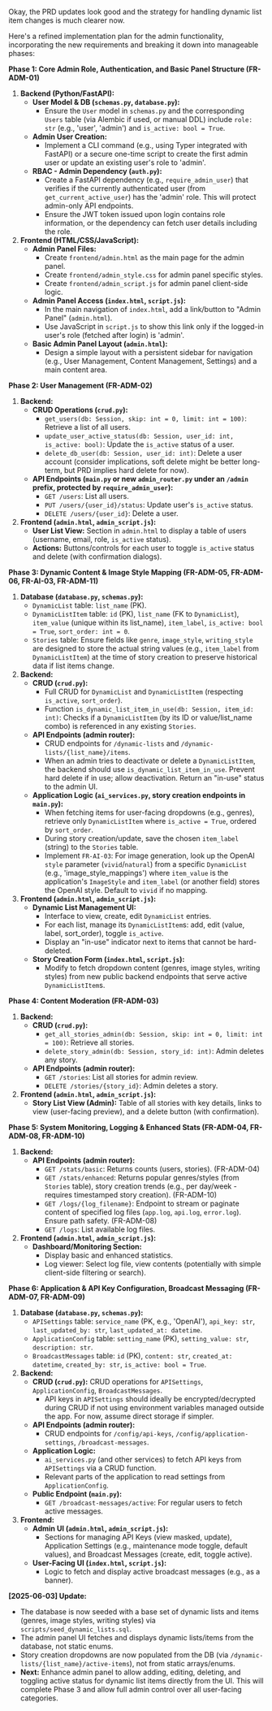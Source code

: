 Okay, the PRD updates look good and the strategy for handling dynamic list item changes is much clearer now.

Here's a refined implementation plan for the admin functionality, incorporating the new requirements and breaking it down into manageable phases:

**Phase 1: Core Admin Role, Authentication, and Basic Panel Structure (FR-ADM-01)**

1.  **Backend (Python/FastAPI):**
    *   **User Model & DB (`schemas.py`, `database.py`):**
        *   Ensure the `User` model in `schemas.py` and the corresponding `Users` table (via Alembic if used, or manual DDL) include `role: str` (e.g., 'user', 'admin') and `is_active: bool = True`.
    *   **Admin User Creation:**
        *   Implement a CLI command (e.g., using Typer integrated with FastAPI) or a secure one-time script to create the first admin user or update an existing user's role to 'admin'.
    *   **RBAC - Admin Dependency (`auth.py`):**
        *   Create a FastAPI dependency (e.g., `require_admin_user`) that verifies if the currently authenticated user (from `get_current_active_user`) has the 'admin' role. This will protect admin-only API endpoints.
        *   Ensure the JWT token issued upon login contains role information, or the dependency can fetch user details including the role.
2.  **Frontend (HTML/CSS/JavaScript):**
    *   **Admin Panel Files:**
        *   Create `frontend/admin.html` as the main page for the admin panel.
        *   Create `frontend/admin_style.css` for admin panel specific styles.
        *   Create `frontend/admin_script.js` for admin panel client-side logic.
    *   **Admin Panel Access (`index.html`, `script.js`):**
        *   In the main navigation of `index.html`, add a link/button to "Admin Panel" (`admin.html`).
        *   Use JavaScript in `script.js` to show this link only if the logged-in user's role (fetched after login) is 'admin'.
    *   **Basic Admin Panel Layout (`admin.html`):**
        *   Design a simple layout with a persistent sidebar for navigation (e.g., User Management, Content Management, Settings) and a main content area.

**Phase 2: User Management (FR-ADM-02)**

1.  **Backend:**
    *   **CRUD Operations (`crud.py`):**
        *   `get_users(db: Session, skip: int = 0, limit: int = 100)`: Retrieve a list of all users.
        *   `update_user_active_status(db: Session, user_id: int, is_active: bool)`: Update the `is_active` status of a user.
        *   `delete_db_user(db: Session, user_id: int)`: Delete a user account (consider implications, soft delete might be better long-term, but PRD implies hard delete for now).
    *   **API Endpoints (`main.py` or new `admin_router.py` under an `/admin` prefix, protected by `require_admin_user`):**
        *   `GET /users`: List all users.
        *   `PUT /users/{user_id}/status`: Update user's `is_active` status.
        *   `DELETE /users/{user_id}`: Delete a user.
2.  **Frontend (`admin.html`, `admin_script.js`):**
    *   **User List View:** Section in `admin.html` to display a table of users (username, email, role, `is_active` status).
    *   **Actions:** Buttons/controls for each user to toggle `is_active` status and delete (with confirmation dialogs).

**Phase 3: Dynamic Content & Image Style Mapping (FR-ADM-05, FR-ADM-06, FR-AI-03, FR-ADM-11)**

1.  **Database (`database.py`, `schemas.py`):**
    *   `DynamicList` table: `list_name` (PK).
    *   `DynamicListItem` table: `id` (PK), `list_name` (FK to `DynamicList`), `item_value` (unique within its list_name), `item_label`, `is_active: bool = True`, `sort_order: int = 0`.
    *   `Stories` table: Ensure fields like `genre`, `image_style`, `writing_style` are designed to store the actual string values (e.g., `item_label` from `DynamicListItem`) at the time of story creation to preserve historical data if list items change.
2.  **Backend:**
    *   **CRUD (`crud.py`):**
        *   Full CRUD for `DynamicList` and `DynamicListItem` (respecting `is_active`, `sort_order`).
        *   Function `is_dynamic_list_item_in_use(db: Session, item_id: int)`: Checks if a `DynamicListItem` (by its ID or value/list_name combo) is referenced in any existing `Stories`.
    *   **API Endpoints (admin router):**
        *   CRUD endpoints for `/dynamic-lists` and `/dynamic-lists/{list_name}/items`.
        *   When an admin tries to deactivate or delete a `DynamicListItem`, the backend should use `is_dynamic_list_item_in_use`. Prevent hard delete if in use; allow deactivation. Return an "in-use" status to the admin UI.
    *   **Application Logic (`ai_services.py`, story creation endpoints in `main.py`):**
        *   When fetching items for user-facing dropdowns (e.g., genres), retrieve only `DynamicListItem` where `is_active = True`, ordered by `sort_order`.
        *   During story creation/update, save the chosen `item_label` (string) to the `Stories` table.
        *   Implement `FR-AI-03`: For image generation, look up the OpenAI `style` parameter (`vivid`/`natural`) from a specific `DynamicList` (e.g., 'image_style_mappings') where `item_value` is the application's `ImageStyle` and `item_label` (or another field) stores the OpenAI style. Default to `vivid` if no mapping.
3.  **Frontend (`admin.html`, `admin_script.js`):**
    *   **Dynamic List Management UI:**
        *   Interface to view, create, edit `DynamicList` entries.
        *   For each list, manage its `DynamicListItem`s: add, edit (value, label, sort_order), toggle `is_active`.
        *   Display an "in-use" indicator next to items that cannot be hard-deleted.
    *   **Story Creation Form (`index.html`, `script.js`):**
        *   Modify to fetch dropdown content (genres, image styles, writing styles) from new public backend endpoints that serve active `DynamicListItem`s.

**Phase 4: Content Moderation (FR-ADM-03)**

1.  **Backend:**
    *   **CRUD (`crud.py`):**
        *   `get_all_stories_admin(db: Session, skip: int = 0, limit: int = 100)`: Retrieve all stories.
        *   `delete_story_admin(db: Session, story_id: int)`: Admin deletes any story.
    *   **API Endpoints (admin router):**
        *   `GET /stories`: List all stories for admin review.
        *   `DELETE /stories/{story_id}`: Admin deletes a story.
2.  **Frontend (`admin.html`, `admin_script.js`):**
    *   **Story List View (Admin):** Table of all stories with key details, links to view (user-facing preview), and a delete button (with confirmation).

**Phase 5: System Monitoring, Logging & Enhanced Stats (FR-ADM-04, FR-ADM-08, FR-ADM-10)**

1.  **Backend:**
    *   **API Endpoints (admin router):**
        *   `GET /stats/basic`: Returns counts (users, stories). (FR-ADM-04)
        *   `GET /stats/enhanced`: Returns popular genres/styles (from `Stories` table), story creation trends (e.g., per day/week - requires timestamped story creation). (FR-ADM-10)
        *   `GET /logs/{log_filename}`: Endpoint to stream or paginate content of specified log files (`app.log`, `api.log`, `error.log`). Ensure path safety. (FR-ADM-08)
        *   `GET /logs`: List available log files.
2.  **Frontend (`admin.html`, `admin_script.js`):**
    *   **Dashboard/Monitoring Section:**
        *   Display basic and enhanced statistics.
        *   Log viewer: Select log file, view contents (potentially with simple client-side filtering or search).

**Phase 6: Application & API Key Configuration, Broadcast Messaging (FR-ADM-07, FR-ADM-09)**

1.  **Database (`database.py`, `schemas.py`):**
    *   `APISettings` table: `service_name` (PK, e.g., 'OpenAI'), `api_key: str`, `last_updated_by: str`, `last_updated_at: datetime`.
    *   `ApplicationConfig` table: `setting_name` (PK), `setting_value: str`, `description: str`.
    *   `BroadcastMessages` table: `id` (PK), `content: str`, `created_at: datetime`, `created_by: str`, `is_active: bool = True`.
2.  **Backend:**
    *   **CRUD (`crud.py`):** CRUD operations for `APISettings`, `ApplicationConfig`, `BroadcastMessages`.
        *   API keys in `APISettings` should ideally be encrypted/decrypted during CRUD if not using environment variables managed outside the app. For now, assume direct storage if simpler.
    *   **API Endpoints (admin router):**
        *   CRUD endpoints for `/config/api-keys`, `/config/application-settings`, `/broadcast-messages`.
    *   **Application Logic:**
        *   `ai_services.py` (and other services) to fetch API keys from `APISettings` via a CRUD function.
        *   Relevant parts of the application to read settings from `ApplicationConfig`.
    *   **Public Endpoint (`main.py`):**
        *   `GET /broadcast-messages/active`: For regular users to fetch active messages.
3.  **Frontend:**
    *   **Admin UI (`admin.html`, `admin_script.js`):**
        *   Sections for managing API Keys (view masked, update), Application Settings (e.g., maintenance mode toggle, default values), and Broadcast Messages (create, edit, toggle active).
    *   **User-Facing UI (`index.html`, `script.js`):**
        *   Logic to fetch and display active broadcast messages (e.g., as a banner).

**[2025-06-03] Update:**
- The database is now seeded with a base set of dynamic lists and items (genres, image styles, writing styles) via `scripts/seed_dynamic_lists.sql`.
- The admin panel UI fetches and displays dynamic lists/items from the database, not static enums.
- Story creation dropdowns are now populated from the DB (via `/dynamic-lists/{list_name}/active-items`), not from static arrays/enums.
- **Next:** Enhance admin panel to allow adding, editing, deleting, and toggling active status for dynamic list items directly from the UI. This will complete Phase 3 and allow full admin control over all user-facing categories.
